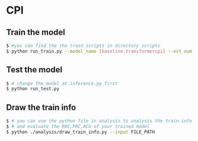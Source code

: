 # CPI

## Train the model
```bash
$ #you can find the the train scripts in directory scripts
$ python run_train.py --model_name [baseline,transformercpi] --evt_num EVT_NUM
```

## Test the model
```bash
$ # change the model at inference.py first
$ python run_test.py
``` 

## Draw the train info
```bash
$ # you can use the python file in analysis to analysis the train info 
$ # and evaluate the ROC,PRC,ACU of your trained model
$ python ./analysis/draw_train_info.py --input FILE_PATH
```

